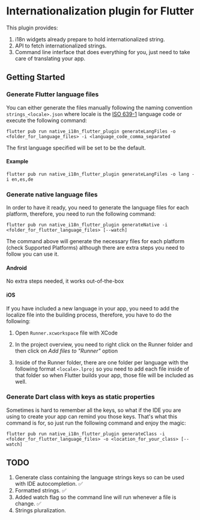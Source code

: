 # Internationalization plugin for Flutter

This plugin provides:

1. i18n widgets already prepare to hold internationalized string.
2. API to fetch internationalized strings.
3. Command line interface that does everything for you, just need to take care of translating your app.

## Getting Started

### Generate Flutter language files

You can either generate the files manually following the naming convention `strings_<locale>.json` where locale 
is the [ISO 639-1](https://en.wikipedia.org/wiki/List_of_ISO_639-1_codes) language code or execute the following command:

`flutter pub run native_i18n_flutter_plugin generateLangFiles -o <folder_for_language_files> -i <language_code_comma_separated`

The first language specified will be set to be the default.

#### Example

`flutter pub run native_i18n_flutter_plugin generateLangFiles -o lang -i en,es,de`

### Generate native language files

In order to have it ready, you need to generate the language files for each platform, 
therefore, you need to run the following command:

`flutter pub run native_i18n_flutter_plugin generateNative -i <folder_for_flutter_language_files> [--watch]`

The command above will generate the necessary files for each platform (check Supported Platforms) although there are extra steps you
need to follow you can use it.

#### Android

No extra steps needed, it works out-of-the-box
   
#### iOS

If you have included a new language in your app, you need to add the localize file into the building process, therefore, you have to
do the following:

1. Open `Runner.xcworkspace` file with XCode

2. In the project overview, you need to right click on the Runner folder and then click on _Add files to "Runner"_ option

3. Inside of the Runner folder, there are one folder per language with the following format `<locale>.lproj` so you need 
to add each file inside of that folder so when Flutter builds your app, those file will be included as well.

### Generate Dart class with keys as static properties

Sometimes is hard to remember all the keys, so what if the IDE you are using to create your app can remind you those keys. That's what
this command is for, so just run the following command and enjoy the magic:

`flutter pub run native_i18n_flutter_plugin generateClass -i <folder_for_flutter_language_files> -o <location_for_your_class> [--watch]`


## TODO

1. Generate class containing the language strings keys so can be used with IDE autocompletion. ✅
2. Formatted strings. ✅
3. Added watch flag so the command line will run whenever a file is change. ✅ 
4. Strings pluralization.  